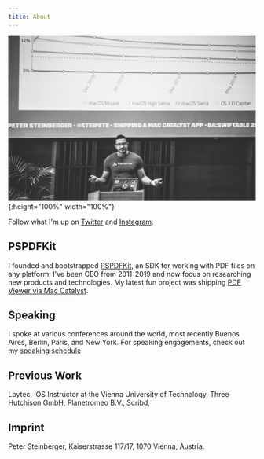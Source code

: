 ```yaml
---
title: About
---
```


![Image of Peter Steinberger speaking at a conference](/assets/img/steipete-about.jpg){:height="100%" width="100%"}

Follow what I'm up on [Twitter](https://twitter.com/steipete) and [Instagram](https://www.instagram.com/sportg33k).

## PSPDFKit

I founded and bootstrapped [PSPDFKit](http://pspdfkit.com), an SDK for working with PDF files on any platform. I've been CEO from 2011-2019 and now focus on researching new products and technologies. My latest fun project was shipping [PDF Viewer via Mac Catalyst](https://pdfviewer.io/).

## Speaking

I spoke at various conferences around the world, most recently Buenos Aires, Berlin, Paris, and New York. For speaking engagements, check out my [speaking schedule](https://github.com/steipete/speaking/blob/master/README.md)

## Previous Work

Loytec, iOS Instructor at the Vienna University of Technology, Three Hutchison GmbH, Planetromeo B.V., Scribd, 

## Imprint

Peter Steinberger, Kaiserstrasse 117/17, 1070 Vienna, Austria.